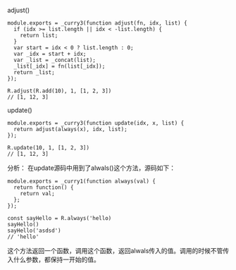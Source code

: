 adjust()
```
module.exports = _curry3(function adjust(fn, idx, list) {
  if (idx >= list.length || idx < -list.length) {
    return list;
  }
  var start = idx < 0 ? list.length : 0;
  var _idx = start + idx;
  var _list = _concat(list);
  _list[_idx] = fn(list[_idx]);
  return _list;
});
```
```
R.adjust(R.add(10), 1, [1, 2, 3])
// [1, 12, 3]
```
update()
```
module.exports = _curry3(function update(idx, x, list) {
  return adjust(always(x), idx, list);
});

R.update(10, 1, [1, 2, 3])
// [1, 12, 3]
```
分析：
在update源码中用到了alwals()这个方法，源码如下：
```
module.exports = _curry1(function always(val) {
  return function() {
    return val;
  };
});

const sayHello = R.always('hello)
sayHello()
sayHello('asdsd')
// 'hello'
```
这个方法返回一个函数，调用这个函数，返回alwals传入的值。调用的时候不管传入什么参数，都保持一开始的值。
